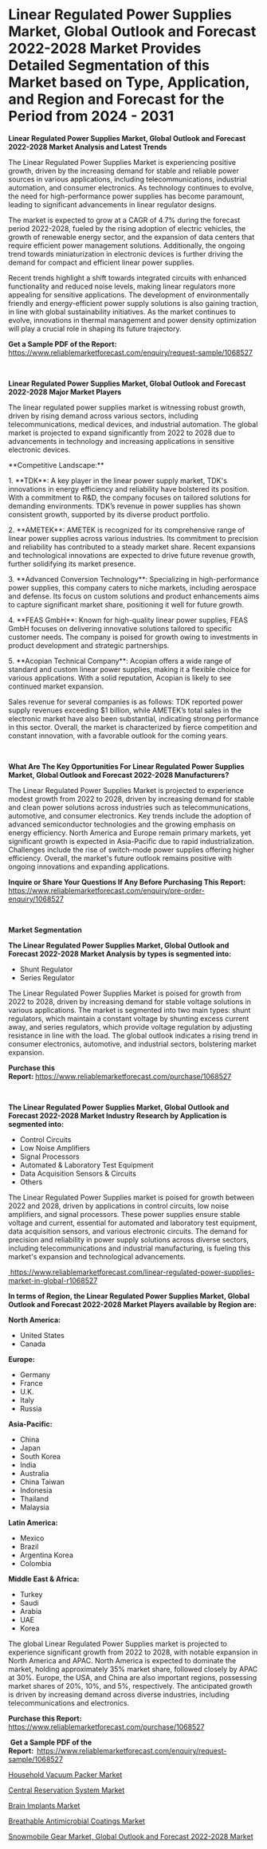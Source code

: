 <p><h1>Linear Regulated Power Supplies Market, Global Outlook and Forecast 2022-2028 Market Provides Detailed Segmentation of this Market based on Type, Application, and Region and Forecast for the Period from 2024 - 2031</h1></p><p><strong>Linear Regulated Power Supplies Market, Global Outlook and Forecast 2022-2028 Market Analysis and Latest Trends</strong></p>
<p><p>The Linear Regulated Power Supplies Market is experiencing positive growth, driven by the increasing demand for stable and reliable power sources in various applications, including telecommunications, industrial automation, and consumer electronics. As technology continues to evolve, the need for high-performance power supplies has become paramount, leading to significant advancements in linear regulator designs.</p><p>The market is expected to grow at a CAGR of 4.7% during the forecast period 2022-2028, fueled by the rising adoption of electric vehicles, the growth of renewable energy sector, and the expansion of data centers that require efficient power management solutions. Additionally, the ongoing trend towards miniaturization in electronic devices is further driving the demand for compact and efficient linear power supplies.</p><p>Recent trends highlight a shift towards integrated circuits with enhanced functionality and reduced noise levels, making linear regulators more appealing for sensitive applications. The development of environmentally friendly and energy-efficient power supply solutions is also gaining traction, in line with global sustainability initiatives. As the market continues to evolve, innovations in thermal management and power density optimization will play a crucial role in shaping its future trajectory.</p></p>
<p><strong>Get a Sample PDF of the Report:&nbsp;</strong> <a href="https://www.reliablemarketforecast.com/enquiry/request-sample/1068527?utm_campaign=1169&utm_medium=2&utm_source=Github&utm_content=ia&utm_term=25122024&utm_id=linear-regulated-power-supplies-market-global-outlook-and-forecast-2022-2028">https://www.reliablemarketforecast.com/enquiry/request-sample/1068527</a></p>
<p>&nbsp;</p>
<p><strong>Linear Regulated Power Supplies Market, Global Outlook and Forecast 2022-2028 Major Market Players</strong></p>
<p><p>The linear regulated power supplies market is witnessing robust growth, driven by rising demand across various sectors, including telecommunications, medical devices, and industrial automation. The global market is projected to expand significantly from 2022 to 2028 due to advancements in technology and increasing applications in sensitive electronic devices.</p><p>**Competitive Landscape:**</p><p>1. **TDK**: A key player in the linear power supply market, TDK's innovations in energy efficiency and reliability have bolstered its position. With a commitment to R&D, the company focuses on tailored solutions for demanding environments. TDK’s revenue in power supplies has shown consistent growth, supported by its diverse product portfolio.</p><p>2. **AMETEK**: AMETEK is recognized for its comprehensive range of linear power supplies across various industries. Its commitment to precision and reliability has contributed to a steady market share. Recent expansions and technological innovations are expected to drive future revenue growth, further solidifying its market presence.</p><p>3. **Advanced Conversion Technology**: Specializing in high-performance power supplies, this company caters to niche markets, including aerospace and defense. Its focus on custom solutions and product enhancements aims to capture significant market share, positioning it well for future growth.</p><p>4. **FEAS GmbH**: Known for high-quality linear power supplies, FEAS GmbH focuses on delivering innovative solutions tailored to specific customer needs. The company is poised for growth owing to investments in product development and strategic partnerships.</p><p>5. **Acopian Technical Company**: Acopian offers a wide range of standard and custom linear power supplies, making it a flexible choice for various applications. With a solid reputation, Acopian is likely to see continued market expansion.</p><p>Sales revenue for several companies is as follows: TDK reported power supply revenues exceeding $1 billion, while AMETEK’s total sales in the electronic market have also been substantial, indicating strong performance in this sector. Overall, the market is characterized by fierce competition and constant innovation, with a favorable outlook for the coming years.</p></p>
<p>&nbsp;</p>
<p><strong>What Are The Key Opportunities For Linear Regulated Power Supplies Market, Global Outlook and Forecast 2022-2028 Manufacturers?</strong></p>
<p><p>The Linear Regulated Power Supplies Market is projected to experience modest growth from 2022 to 2028, driven by increasing demand for stable and clean power solutions across industries such as telecommunications, automotive, and consumer electronics. Key trends include the adoption of advanced semiconductor technologies and the growing emphasis on energy efficiency. North America and Europe remain primary markets, yet significant growth is expected in Asia-Pacific due to rapid industrialization. Challenges include the rise of switch-mode power supplies offering higher efficiency. Overall, the market's future outlook remains positive with ongoing innovations and expanding applications.</p></p>
<p><strong>Inquire or Share Your Questions If Any Before Purchasing This Report:</strong> <a href="https://www.reliablemarketforecast.com/enquiry/pre-order-enquiry/1068527?utm_campaign=1169&utm_medium=2&utm_source=Github&utm_content=ia&utm_term=25122024&utm_id=linear-regulated-power-supplies-market-global-outlook-and-forecast-2022-2028">https://www.reliablemarketforecast.com/enquiry/pre-order-enquiry/1068527</a></p>
<p>&nbsp;</p>
<p><strong>Market Segmentation</strong></p>
<p><strong>The Linear Regulated Power Supplies Market, Global Outlook and Forecast 2022-2028 Market Analysis by types is segmented into:</strong></p>
<p><ul><li>Shunt Regulator</li><li>Series Regulator</li></ul></p>
<p><p>The Linear Regulated Power Supplies Market is poised for growth from 2022 to 2028, driven by increasing demand for stable voltage solutions in various applications. The market is segmented into two main types: shunt regulators, which maintain a constant voltage by shunting excess current away, and series regulators, which provide voltage regulation by adjusting resistance in line with the load. The global outlook indicates a rising trend in consumer electronics, automotive, and industrial sectors, bolstering market expansion.</p></p>
<p><strong>Purchase this Report:&nbsp;</strong><a href="https://www.reliablemarketforecast.com/purchase/1068527?utm_campaign=1169&utm_medium=2&utm_source=Github&utm_content=ia&utm_term=25122024&utm_id=linear-regulated-power-supplies-market-global-outlook-and-forecast-2022-2028">https://www.reliablemarketforecast.com/purchase/1068527</a></p>
<p>&nbsp;</p>
<p><strong>The Linear Regulated Power Supplies Market, Global Outlook and Forecast 2022-2028 Market Industry Research by Application is segmented into:</strong></p>
<p><ul><li>Control Circuits</li><li>Low Noise Amplifiers</li><li>Signal Processors</li><li>Automated & Laboratory Test Equipment</li><li>Data Acquisition Sensors & Circuits</li><li>Others</li></ul></p>
<p><p>The Linear Regulated Power Supplies market is poised for growth between 2022 and 2028, driven by applications in control circuits, low noise amplifiers, and signal processors. These power supplies ensure stable voltage and current, essential for automated and laboratory test equipment, data acquisition sensors, and various electronic circuits. The demand for precision and reliability in power supply solutions across diverse sectors, including telecommunications and industrial manufacturing, is fueling this market's expansion and technological advancements.</p></p>
<p><a href="https://www.reliablemarketforecast.com/linear-regulated-power-supplies-market-in-global-r1068527?utm_campaign=1169&utm_medium=2&utm_source=Github&utm_content=ia&utm_term=25122024&utm_id=linear-regulated-power-supplies-market-global-outlook-and-forecast-2022-2028">&nbsp;https://www.reliablemarketforecast.com/linear-regulated-power-supplies-market-in-global-r1068527</a></p>
<p><strong>In terms of Region, the Linear Regulated Power Supplies Market, Global Outlook and Forecast 2022-2028 Market Players available by Region are:</strong></p>
<p>
    <p> <strong> North America: </strong>
        <ul>
            <li>United States</li>
            <li>Canada</li>
        </ul>
        </p> 
    <p> <strong> Europe: </strong>
        <ul>
            <li>Germany</li>
            <li>France</li>
            <li>U.K.</li>
            <li>Italy</li>
            <li>Russia</li>
        </ul>
        </p> 
    <p> <strong> Asia-Pacific: </strong>
        <ul>
            <li>China</li>
            <li>Japan</li>
            <li>South Korea</li>
            <li>India</li>
            <li>Australia</li>
            <li>China Taiwan</li>
            <li>Indonesia</li>
            <li>Thailand</li>
            <li>Malaysia</li>
        </ul>
        </p> 
    <p> <strong> Latin America: </strong>
        <ul>
            <li>Mexico</li>
            <li>Brazil</li>
            <li>Argentina Korea</li>
            <li>Colombia</li>
        </ul>
        </p> 
    <p> <strong> Middle East & Africa: </strong>
        <ul>
            <li>Turkey</li>
            <li>Saudi</li>
            <li>Arabia</li>
            <li>UAE</li>
            <li>Korea</li>
        </ul>
    </p>
    </p>
<p><p>The global Linear Regulated Power Supplies market is projected to experience significant growth from 2022 to 2028, with notable expansion in North America and APAC. North America is expected to dominate the market, holding approximately 35% market share, followed closely by APAC at 30%. Europe, the USA, and China are also important regions, possessing market shares of 20%, 10%, and 5%, respectively. The anticipated growth is driven by increasing demand across diverse industries, including telecommunications and electronics.</p></p>
<p><strong>Purchase this Report: </strong><a href="https://www.reliablemarketforecast.com/purchase/1068527?utm_campaign=1169&utm_medium=2&utm_source=Github&utm_content=ia&utm_term=25122024&utm_id=linear-regulated-power-supplies-market-global-outlook-and-forecast-2022-2028">https://www.reliablemarketforecast.com/purchase/1068527</a></p>
<p>&nbsp;<strong>Get a Sample PDF of the Report:&nbsp;&nbsp;</strong><a href="https://www.reliablemarketforecast.com/enquiry/request-sample/1068527?utm_campaign=1169&utm_medium=2&utm_source=Github&utm_content=ia&utm_term=25122024&utm_id=linear-regulated-power-supplies-market-global-outlook-and-forecast-2022-2028">https://www.reliablemarketforecast.com/enquiry/request-sample/1068527</a></p>
<p><strong></strong></p>
<p><p><a href="https://www.linkedin.com/pulse/household-vacuum-packer-market-analysis-deployment-growth-factors-a3upf?utm_campaign=1169&utm_medium=2&utm_source=Github&utm_content=ia&utm_term=25122024&utm_id=linear-regulated-power-supplies-market-global-outlook-and-forecast-2022-2028">Household Vacuum Packer Market</a></p><p><a href="https://www.linkedin.com/pulse/future-innovation-global-central-reservation-system-market-603ff?utm_campaign=1169&utm_medium=2&utm_source=Github&utm_content=ia&utm_term=25122024&utm_id=linear-regulated-power-supplies-market-global-outlook-and-forecast-2022-2028">Central Reservation System Market</a></p><p><a href="https://www.linkedin.com/pulse/stakeholders-can-gain-insights-brain-implants-market-growth-trajectory-9jiff?utm_campaign=1169&utm_medium=2&utm_source=Github&utm_content=ia&utm_term=25122024&utm_id=linear-regulated-power-supplies-market-global-outlook-and-forecast-2022-2028">Brain Implants Market</a></p><p><a href="https://www.linkedin.com/pulse/empowering-stakeholders-insights-from-breathable-antimicrobial-j0kde?utm_campaign=1169&utm_medium=2&utm_source=Github&utm_content=ia&utm_term=25122024&utm_id=linear-regulated-power-supplies-market-global-outlook-and-forecast-2022-2028">Breathable Antimicrobial Coatings Market</a></p><p><a href="https://github.com/pizolina/Market-Research-Report-List-6/blob/main/snowmobile-gear-market-global-outlook-and-forecast-2022-2028-market.md?utm_campaign=1169&utm_medium=2&utm_source=Github&utm_content=ia&utm_term=25122024&utm_id=linear-regulated-power-supplies-market-global-outlook-and-forecast-2022-2028">Snowmobile Gear Market, Global Outlook and Forecast 2022-2028 Market</a></p></p>